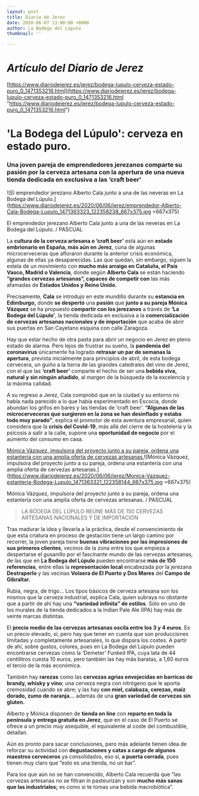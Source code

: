 ```yaml
---
layout: post
title: Diario de Jerez
date: 2020-06-07 13:00:00 +0000
author: La Bodega del Lúpulo
thumbnail: ''

---
```

# _Artículo del Diario de Jerez_

[https://www.diariodejerez.es/jerez/bodega-lupulo-cerveza-estado-puro_0_1471353216.html](https://www.diariodejerez.es/jerez/bodega-lupulo-cerveza-estado-puro_0_1471353216.html "https://www.diariodejerez.es/jerez/bodega-lupulo-cerveza-estado-puro_0_1471353216.html")

# 'La Bodega del Lúpulo': cerveza en estado puro.

### Una joven pareja de emprendedores jerezanos comparte su pasión por la cerveza artesana con la apertura de una nueva tienda dedicada en exclusiva a las ‘craft beer'

![El emprendedor jerezano Alberto Cala junto a una de las neveras en La Bodega del Lúpulo.](https://www.diariodejerez.es/2020/06/06/jerez/emprendedor-Alberto-Cala-Bodega-Lupulo_1471363323_122358238_667x375.jpg =667x375)

El emprendedor jerezano Alberto Cala junto a una de las neveras en La Bodega del Lúpulo. / PASCUAL

La **cultura de la cerveza artesana o ‘craft beer’** está aún en **estado embrionario en España, más aún en Jerez**, cuna de algunas microcerveceras que afloraron durante la anterior crisis económica, algunas de ellas ya desaparecidas. Las que quedan, sin embargo, siguen la estela de un movimiento con **mucho más arraigo en Cataluña, el País Vasco, Madrid o Valencia**, donde según **Alberto Cala** se están haciendo **“grandes cervezas artesanas”, capaces de competir con** las más afamadas de **Estados Unidos y Reino Unido.**

Precisamente, **Cala** se introdujo en este mundillo durante su **estancia en Edimburgo,** donde **se despertó** una **pasión** que **junto a su pareja Mónica Vázquez** se ha propuesto **compartir con los jerezanos** a través de **‘La Bodega del Lúpulo’**, la tienda dedicada en exclusiva a la **comercialización de cervezas artesanas nacionales y de importación** que acaba de abrir sus puertas en San Cayetano esquina con calle Zaragoza.

Hay que estar hecho de otra pasta para abrir un negocio en Jerez en pleno estado de alarma. Pero lejos de frustrar su sueño, la **pandemia del coronavirus** únicamente ha logrado **retrasar un par de semanas la apertura**, prevista inicialmente para principios de abril, de esta bodega cervecera, un guiño a la tierra de las grandes catedrales del vino de Jerez, con el que las **‘craft beer’** comparte el hecho de ser una **bebida viva, natural y sin ningún añadido**, al margen de la búsqueda de la excelencia y la máxima calidad.

A su regreso a Jerez, Cala comprobó que en la ciudad y su entorno no había nada parecido a lo que había experimentado en Escocia, donde abundan los grifos en bares y las tiendas de ‘craft beer’. **“Algunas de las microcerveceras que surgieron en la zona se han desinflado y estaba todo muy parado”**, explica el promotor de esta aventura empresarial, quien considera que la **crisis del Covid-19**, más allá del cierre de la hostelería y la psicosis a salir a la calle, supone una **oportunidad de negocio** por el aumento del consumo en casa.

[Mónica Vázquez, impulsora del proyecto junto a su pareja, ordena una estantería con una amplia oferta de cervezas artesanas.](https://www.diariodejerez.es/2020/06/06/jerez/Monica-Vazquez-estanteria-Bodega-Lupulo_1471363321_122358144_667x375.jpg)![Mónica Vázquez, impulsora del proyecto junto a su pareja, ordena una estantería con una amplia oferta de cervezas artesanas.](https://www.diariodejerez.es/2020/06/06/jerez/Monica-Vazquez-estanteria-Bodega-Lupulo_1471363321_122358144_667x375.jpg =667x375)

Mónica Vázquez, impulsora del proyecto junto a su pareja, ordena una estantería con una amplia oferta de cervezas artesanas. / PASCUAL

> LA BÓDEGA DEL LÚPULO REÚNE MÁS DE 150 CERVEZAS ARTESANAS NACIONALES Y DE IMPORTACIÓN

Tras madurar la idea y llevarla a la práctica, desde el convencimiento de que esta criatura en proceso de gestación tiene un largo camino por recorrer, la joven pareja tiene **buenas vibraciones por las impresiones de sus primeros clientes**, vecinos de la zona entre los que empieza a despertarse el gusanillo por el fascinante mundo de las cervezas artesanas, de las que en **La Bodega del Lúpulo** pueden encontrarse **más de 150 referencias**, entre ellas la **representación local** encabezada por la jerezana **Destraperlo** y las vecinas **Volaera de El Puerto y Dos Mares** del **Campo de Gibraltar.**

Rubia, negra, de trigo... Los tipos básicos de cerveza artesana son los mismos que la cerveza industrial, explica Cala, quien subraya no obstante que a partir de ahí hay una **“variedad infinita” de estilos**. Sólo en uno de los murales de la tienda dedicados a la Indian Pale Ale (IPA) hay más de veinte marcas distintas.

El **precio medio de las cervezas artesanas oscila entre los 3 y 4 euros**. Es un precio elevado, sí, pero hay que tener en cuenta que son producciones limitadas y completamente artesanales, lo que dispara los costes. A partir de ahí, sobre gustos, colores, pues en La Bodega del Lúpulo pueden encontrarse cervezas como la ‘Demeter’ Funked IPA, cuya lata de 44 centilitros cuesta 10 euros, pero también las hay más baratas, a 1,60 euros el tercio de la más económica.

También hay **rarezas** como las **cervezas agrias envejecidas en barricas de brandy, whisky y vino**; una cerveza negra con nitrógeno que le aporta cremosidad cuando se abre; y las hay **con miel, calabaza, cerezas, maíz dorado, zumo de naranja...** además de una **gran variedad de cervezas sin gluten.**

Alberto y Mónica disponen de **tienda on line** con **reparto en toda la península y entrega gratuita en Jerez**, que en el caso de El Puerto se ofrece a un precio muy asequible, el equivalente al coste del combustible, detallan.

Aún es pronto para sacar conclusiones, pero más adelante tienen idea de reforzar su actividad con **degustaciones y catas a cargo de algunos maestros cerveceros** ya consolidados, eso sí, **a puerta cerrada**, pues tienen muy claro que “esto es una tienda, no un bar”.

Para los que aún no se han convencido, Alberto Cala recuerda que “las cervezas artesanas no se filtran in pasteurizan y son **mucho más sanas que las industriales;** es como si te tomas una bebida macrobiótica”.